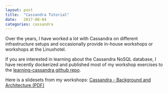 ```yaml
---
layout: post
title:  "Cassandra Tutorial"
date:   2017-08-04
categories: cassandra
---
```

Over the years, I have worked a lot with Cassandra on different infrastructure setups and occasionally provide in-house workshops or workshops at the Linuxhotel.

If you are interested in learning about the Cassandra NoSQL database, I have recently dockerized and published most of my workshop exercises to the [learning-cassandra github repo][cassandra-gh].

Here is a slidesets from my workshops: [Cassandra - Background and Architecture (PDF)][cassandra-background]

[cassandra-gh]: https://github.com/e-pluribus-unum/learning-cassandra
[cassandra-background]: https://github.com/markusklems/cassandra_training/raw/master/docs/Cassandra-Background-and-Architecture.pdf